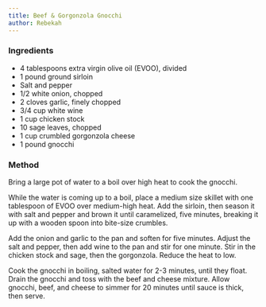 ```yaml
---
title: Beef & Gorgonzola Gnocchi
author: Rebekah
---
```


<h3>Ingredients</h3>
<ul>
  <li>4 tablespoons extra virgin olive oil (EVOO), divided</li>
  <li>1 pound ground sirloin</li>
  <li>Salt and pepper</li>
  <li>1/2 white onion, chopped</li>
  <li>2 cloves garlic, finely chopped</li>
  <li>3/4 cup white wine</li>
  <li>1 cup chicken stock</li>
  <li>10 sage leaves, chopped</li>
  <li>1 cup crumbled gorgonzola cheese</li>
  <li>1 pound gnocchi</li>
</ul>

<h3>Method</h3>
<p>Bring a large pot of water to a boil over high heat to cook the gnocchi.</p>

<p>While the water is coming up to a boil, place a medium size skillet with one tablespoon of EVOO over medium-high heat. Add the sirloin, then season it with salt and pepper and brown it until caramelized, five minutes, breaking it up with a wooden spoon into bite-size crumbles.</p>

<p>Add the onion and garlic to the pan and soften for five minutes. Adjust the salt and pepper, then add wine to the pan and stir for one minute. Stir in the chicken stock and sage, then the gorgonzola. Reduce the heat to low. </p>

<p>Cook the gnocchi in boiling, salted water for 2-3 minutes, until they float. Drain the gnocchi and toss with the beef and cheese mixture. Allow gnocchi, beef, and cheese to simmer for 20 minutes until sauce is thick, then serve.</p>
